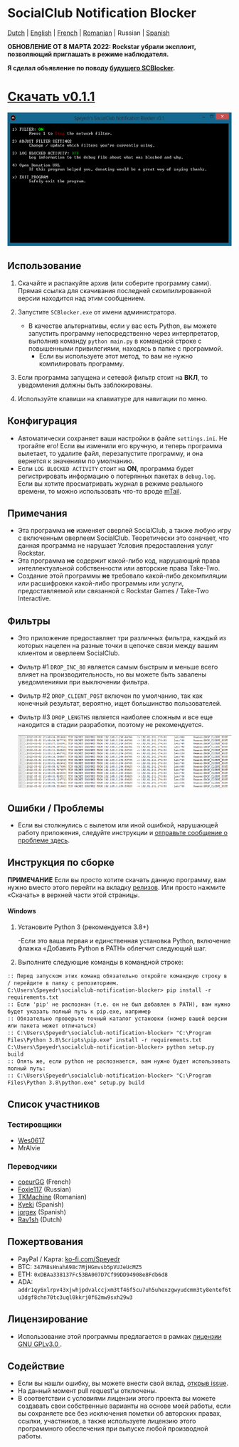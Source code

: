 # SocialClub Notification Blocker

[Dutch](../NL/README.md) | [English](../../README.md) | [French](../FR/README.md) | [Romanian](../RO/README.md) | Russian | [Spanish](../ES/README.md)

**ОБНОВЛЕНИЕ ОТ 8 МАРТА 2022: Rockstar убрали эксплоит, позволяющий приглашать в режиме наблюдателя.**

**Я сделал объявление по поводу [будущего SCBlocker](https://github.com/Speyedr/socialclub-notification-blocker/discussions/12).**

# [Скачать v0.1.1](https://github.com/Speyedr/socialclub-notification-blocker/releases/download/v0.1.1/SocialClubBlocker-0.1.1.zip)

<img src="/img/SCBlockerTease1.png" alt="Главное меню" height=300 width=562>

## Использование
1. Скачайте и распакуйте архив (или соберите программу сами). Прямая ссылка для скачивания последней скомпилированной версии находится над этим сообщением.
2. Запустите `SCBlocker.exe` от имени администратора.

    - В качестве альтернативы, если у вас есть Python, вы можете запустить программу непосредственно через интерпретатор, выполнив команду `python main.py` в командной строке с повышенными привилегиями, находясь в папке с программой.
      - Если вы используете этот метод, то вам не нужно компилировать программу.
4. Если программа запущена и сетевой фильтр стоит на **ВКЛ**, то уведомления должны быть заблокированы.
5. Используйте клавиши на клавиатуре для навигации по меню.

## Конфигурация
 - Автоматически сохраняет ваши настройки в файле `settings.ini`. Не трогайте его! Если вы изменили его вручную, и теперь программа вылетает, то удалите файл, перезапустите программу, и она вернется к значениям по умолчанию.
 - Если `LOG BLOCKED ACTIVITY` стоит на **ON**, программа будет регистрировать информацию о потерянных пакетах в `debug.log`. Если вы хотите просматривать журнал в режиме реального времени, то можно использовать что-то вроде [mTail](http://ophilipp.free.fr/op_tail.htm).

## Примечания
 - Эта программа **не** изменяет оверлей SocialClub, а также любую игру с включенным оверлеем SocialClub. Теоретически это означает, что данная программа не нарушает Условия предоставления услуг Rockstar.
 - Эта программа **не** содержит какой-либо код, нарушающий права интеллектуальной собственности или авторские права Take-Two.
 - Создание этой программы **не** требовало какой-либо декомпиляции или расшифровки какой-либо программы или услуги, предоставляемой или связанной с Rockstar Games / Take-Two Interactive.

## Фильтры
 - Это приложение предоставляет три различных фильтра, каждый из которых нацелен на разные точки в цепочке связи между вашим клиентом и оверлеем SocialClub.
 - Фильтр #1 `DROP_INC_80` является самым быстрым и меньше всего влияет на производительность, но вы можете быть завалены уведомлениями при выключении фильтра.
 - Фильтр #2 `DROP_CLIENT_POST` включен по умолчанию, так как конечный результат, вероятно, ищет большинство пользователей.
 - Фильтр #3 `DROP_LENGTHS` является наиболее сложным и все еще находится в стадии разработки, поэтому не рекомендуется.

   <img src="/img/SCBlockerTease3.png" alt="Регистрация брошенных пакетов" height=120 width=527>

## Ошибки / Проблемы
 - Если вы столкнулись с вылетом или иной ошибкой, нарушающей работу приложения, следуйте инструкции и [отправьте сообщение о проблеме здесь](https://github.com/Speyedr/socialclub-notification-blocker/issues/new/choose).

## Инструкция по сборке
**ПРИМЕЧАНИЕ** Если вы просто хотите скачать данную программу, вам нужно вместо этого перейти на вкладку [релизов](https://github.com/Speyedr/socialclub-notification-blocker/releases). Или просто нажмите «Скачать» в верхней части этой страницы.
#### Windows

1) Установите Python 3 (рекомендуется 3.8+)

    -Если это ваша первая и единственная установка Python, включение флажка «Добавить Python в PATH» облегчит следующий шаг.
2) Выполните следующие команды в командной строке:
```
:: Перед запуском этих команд обязательно откройте командную строку в / перейдите в папку с репозиторием.
C:\Users\Speyedr\socialclub-notification-blocker> pip install -r requirements.txt
:: Если 'pip' не распознан (т.е. он не был добавлен в PATH), вам нужно будет указать полный путь к pip.exe, например
:: Обязательно проверьте точный каталог установки (номер вашей версии или пакета может отличаться)
:: C:\Users\Speyedr\socialclub-notification-blocker> "C:\Program Files\Python 3.8\Scripts\pip.exe" install -r requirements.txt
C:\Users\Speyedr\socialclub-notification-blocker> python setup.py build
:: Опять же, если python не распознается, вам нужно будет использовать полный путь:
:: C:\Users\Speyedr\socialclub-notification-blocker> "C:\Program Files\Python 3.8\python.exe" setup.py build
```

## Список участников

### Тестировщики

- [Wes0617](https://github.com/Wes0617)
- MrAlvie

### Переводчики

- [coeurGG](https://github.com/coeurGG) (French)
- [Foxie117](https://github.com/Foxie1171) (Russian)
- [TKMachine](https://github.com/TKMachine) (Romanian)
- [Kyeki](https://github.com/Kyekii) (Spanish)
- [jorgex](https://github.com/jorgex94) (Spanish)
- [Rav1sh](https://github.com/Rav1sh) (Dutch)

## Пожертвования
 - PayPal / Карта: [ko-fi.com/Speyedr](https://ko-fi.com/speyedr)
 - BTC: `347M8sHnahA98c7MjHGmvsb5pVUJeUcMZ5`
 - ETH: `0xDBAa338137Fc53BA007D7Cf99DD94908e8Fdb6d8`
 - ADA: `addr1qy6xlrpv43xjwhjpdvalccjxm3tf46f5cu7uh5uhexzgwyudcmm3ty8entef6tu3dgf8chn70tc3uql0kkrj0f62mw9sxh29w3`

## Лицензирование
 - Использование этой программы предлагается в рамках [лицензии GNU GPLv3.0 ](LICENSE).

## Содействие
 - Если вы нашли ошибку, вы можете внести свой вклад, [открыв issue](https://github.com/Speyedr/socialclub-notification-blocker/issues/new/choose).
 - На данный момент pull request'ы отключены.
 - В соответствии с условиями лицензии этого проекта вы можете создавать свои собственные варианты на основе моей работы, если вы сохраняете все без исключения пометки об авторских правах, ссылки, участников, а также используете лицензию этого программного обеспечения при выпуске любой производной работы.